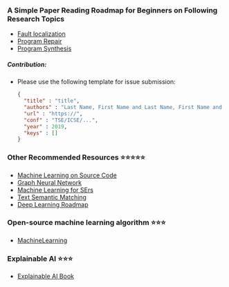 ### A Simple Paper Reading Roadmap for Beginners on Following Research Topics

* [Fault localization](./Localization)
* [Program Repair](./Repair)
* [Program Synthesis](./Synthesis)



##### Contribution:

* Please use the following template for issue submission:

  ```json
  {
    "title" : "title",
    "authors" : "Last Name, First Name and Last Name, First Name and ...",
    "url" : "https://",
    "conf" : "TSE/ICSE/...",
    "year" : 2019,
    "keys" : []
  }
  ```



### Other Recommended Resources :star::star::star::star::star:

* [Machine Learning on Source Code](https://github.com/xgdsmileboy/awesome-machine-learning-on-source-code)
* [Graph Neural Network](https://github.com/thunlp/GNNPapers)
* [Machine Learning for SErs](https://github.com/ZuzooVn/machine-learning-for-software-engineers) 
* [Text Semantic Matching](https://github.com/NTMC-Community/awesome-neural-models-for-semantic-match)
* [Deep Learning Roadmap](https://github.com/floodsung/Deep-Learning-Papers-Reading-Roadmap)

### Open-source machine learning algorithm :star::star::star:
* [MachineLearning](https://github.com/MachineLeanring)

### Explainable AI :star::star::star:
* [Explainable AI Book](https://github.com/xai4se/xai4se.github.io)
